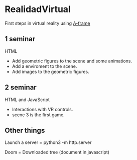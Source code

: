 # RealidadVirtual

First steps in virtual reality using [A-frame](https://aframe.io/)

## 1 seminar
HTML
- Add geometric figures to the scene and some animations.
- Add a enviroment to the scene.
- Add images to the geometric figures.

## 2 seminar
HTML and JavaScript
- Interactions with VR controls. 
- scene 3 is the first game.

## Other things
Launch a server = python3 -m http.server

Doom = Downloaded tree (document in javascript)

